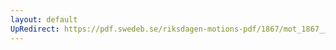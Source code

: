 ```yaml
---
layout: default
UpRedirect: https://pdf.swedeb.se/riksdagen-motions-pdf/1867/mot_1867__ak__00105.pdf
---
```


